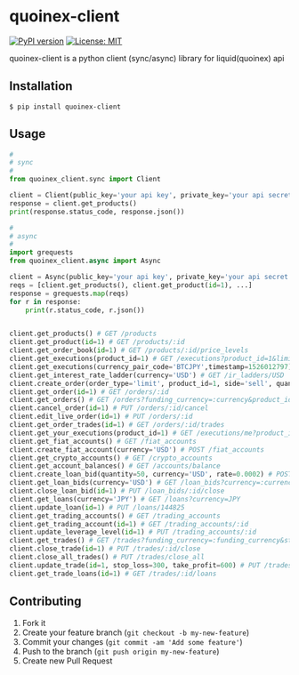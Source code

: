 # quoinex-client

[![PyPI version](https://badge.fury.io/py/quoinex-client.svg)](https://badge.fury.io/py/quoinex-client)
[![License: MIT](https://img.shields.io/badge/License-MIT-yellow.svg)](https://opensource.org/licenses/MIT)

quoinex-client is a python client (sync/async) library for liquid(quoinex) api

## Installation

    $ pip install quoinex-client

## Usage

```python
#
# sync
#
from quoinex_client.sync import Client

client = Client(public_key='your api key', private_key='your api secret')
response = client.get_products()
print(response.status_code, response.json())

#
# async
#
import grequests
from quoinex_client.async import Async

client = Async(public_key='your api key', private_key='your api secret')
reqs = [client.get_products(), client.get_product(id=1), ...]
response = grequests.map(reqs)
for r in response:
	print(r.status_code, r.json())


client.get_products() # GET /products
client.get_product(id=1) # GET /products/:id
client.get_order_book(id=1) # GET /products/:id/price_levels
client.get_executions(product_id=1) # GET /executions?product_id=1&limit=2&page=2
client.get_executions(currency_pair_code='BTCJPY',timestamp=1526012797) # GET /executions?product_id=1&timestamp=1430630863&limit=2
client.get_interest_rate_ladder(currency='USD') # GET /ir_ladders/USD
client.create_order(order_type='limit', product_id=1, side='sell', quantity=0.01, price=500.0) # POST /orders
client.get_order(id=1) # GET /orders/:id
client.get_orders() # GET /orders?funding_currency=:currency&product_id=:product_id&status=:status&with_details=1
client.cancel_order(id=1) # PUT /orders/:id/cancel
client.edit_live_order(id=1) # PUT /orders/:id
client.get_order_trades(id=1) # GET /orders/:id/trades
client.get_your_executions(product_id=1) # GET /executions/me?product_id=:product_id
client.get_fiat_accounts() # GET /fiat_accounts
client.create_fiat_account(currency='USD') # POST /fiat_accounts
client.get_crypto_accounts() # GET /crypto_accounts
client.get_account_balances() # GET /accounts/balance
client.create_loan_bid(quantity=50, currency='USD', rate=0.0002) # POST /loan_bids
client.get_loan_bids(currency='USD') # GET /loan_bids?currency=:currency
client.close_loan_bid(id=1) # PUT /loan_bids/:id/close
client.get_loans(currency='JPY') # GET /loans?currency=JPY
client.update_loan(id=1) # PUT /loans/144825
client.get_trading_accounts() # GET /trading_accounts
client.get_trading_account(id=1) # GET /trading_accounts/:id
client.update_leverage_level(id=1) # PUT /trading_accounts/:id
client.get_trades() # GET /trades?funding_currency=:funding_currency&status=:status
client.close_trade(id=1) # PUT /trades/:id/close
client.close_all_trades() # PUT /trades/close_all
client.update_trade(id=1, stop_loss=300, take_profit=600) # PUT /trades/:id
client.get_trade_loans(id=1) # GET /trades/:id/loans
```

## Contributing

1. Fork it
2. Create your feature branch (`git checkout -b my-new-feature`)
3. Commit your changes (`git commit -am 'Add some feature'`)
4. Push to the branch (`git push origin my-new-feature`)
5. Create new Pull Request